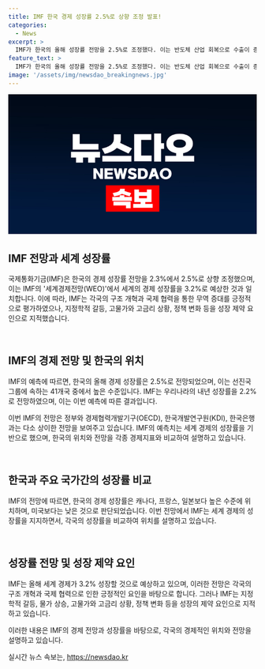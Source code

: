 ```yaml
---
title: IMF 한국 경제 성장률 2.5%로 상향 조정 발표!
categories:
  - News
excerpt: >
  IMF가 한국의 올해 성장률 전망을 2.5%로 조정했다. 이는 반도체 산업 회복으로 수출이 증가하는 영향을 받았다. IMF는 한국의 성장률 전망치를 내년에는 2.2%로 예상하고, 세계 경제는 3.2% 성장할 것으로 유지했다. 이는 생산성 증가와 국제 무역 증가에 영향을 받았으며, 정치적 불확실성과 물가 상승 등을 성장 제약 요인으로 지적했다. IMF의 전망은 주요 41개국 중에서 높은 수준이며, 미국보다는 성장률이 낮지만 캐나다, 프랑스, 일본 등과 비교하면 높은 수준이다.
feature_text: >
  IMF가 한국의 올해 성장률 전망을 2.5%로 조정했다. 이는 반도체 산업 회복으로 수출이 증가하는 영향을 받았다. IMF는 한국의 성장률 전망치를 내년에는 2.2%로 예상하고, 세계 경제는 3.2% 성장할 것으로 유지했다. 이는 생산성 증가와 국제 무역 증가에 영향을 받았으며, 정치적 불확실성과 물가 상승 등을 성장 제약 요인으로 지적했다. IMF의 전망은 주요 41개국 중에서 높은 수준이며, 미국보다는 성장률이 낮지만 캐나다, 프랑스, 일본 등과 비교하면 높은 수준이다.
image: '/assets/img/newsdao_breakingnews.jpg'
---
```


<p><img src="/assets/img/newsdao_breakingnews.jpg" alt="koreaapp 속보" /></p>

<h2 data-ke-size="size26">IMF 전망과 세계 성장률</h2>

<p>국제통화기금(IMF)은 한국의 경제 성장률 전망을 2.3%에서 2.5%로 상향 조정했으며, 이는 IMF의 '세계경제전망(WEO)'에서 세계의 경제 성장률을 3.2%로 예상한 것과 일치합니다. 이에 따라, IMF는 각국의 구조 개혁과 국제 협력을 통한 무역 증대를 긍정적으로 평가하였으나, 지정학적 갈등, 고물가와 고금리 상황, 정책 변화 등을 성장 제약 요인으로 지적했습니다.</p>

<p data-ke-size="size16">&nbsp;</p>

<h2 data-ke-size="size26">IMF의 경제 전망 및 한국의 위치</h2>

<p>IMF의 예측에 따르면, 한국의 올해 경제 성장률은 2.5%로 전망되었으며, 이는 선진국 그룹에 속하는 41개국 중에서 높은 수준입니다. IMF는 우리나라의 내년 성장률을 2.2%로 전망하였으며, 이는 이번 예측에 따른 결과입니다.</p>

<p>이번 IMF의 전망은 정부와 경제협력개발기구(OECD), 한국개발연구원(KDI), 한국은행과는 다소 상이한 전망을 보여주고 있습니다. IMF의 예측치는 세계 경제의 성장률을 기반으로 했으며, 한국의 위치와 전망을 각종 경제지표와 비교하여 설명하고 있습니다.</p>

<p data-ke-size="size16">&nbsp;</p>

<h2 data-ke-size="size26">한국과 주요 국가간의 성장률 비교</h2>

<p>IMF의 전망에 따르면, 한국의 경제 성장률은 캐나다, 프랑스, 일본보다 높은 수준에 위치하며, 미국보다는 낮은 것으로 판단되었습니다. 이번 전망에서 IMF는 세계 경제의 성장률을 지지하면서, 각국의 성장률을 비교하여 위치를 설명하고 있습니다.</p>

<p data-ke-size="size16">&nbsp;</p>

<h2 data-ke-size="size26">성장률 전망 및 성장 제약 요인</h2>

<p>IMF는 올해 세계 경제가 3.2% 성장할 것으로 예상하고 있으며, 이러한 전망은 각국의 구조 개혁과 국제 협력으로 인한 긍정적인 요인을 바탕으로 합니다. 그러나 IMF는 지정학적 갈등, 물가 상승, 고물가와 고금리 상황, 정책 변화 등을 성장의 제약 요인으로 지적하고 있습니다.</p>

<p>이러한 내용은 IMF의 경제 전망과 성장률을 바탕으로, 각국의 경제적인 위치와 전망을 설명하고 있습니다.</p>
실시간 뉴스 속보는, <a href="https://newsdao.kr" rel="dofollow">https://newsdao.kr</a>


